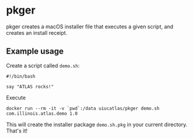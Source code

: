 # pkger

pkger creates a macOS installer file that executes a given script, and creates an install receipt.

## Example usage

Create a script called `demo.sh`:

```
#!/bin/bash

say "ATLAS rocks!"
```

Execute

```
docker run --rm -it -v `pwd`:/data uiucatlas/pkger demo.sh com.illinois.atlas.demo 1.0
```

This will create the installer package `demo.sh.pkg` in your current directory. That's it!
